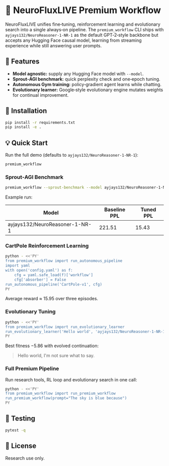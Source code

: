 # 🌟 NeuroFluxLIVE Premium Workflow

NeuroFluxLIVE unifies fine‑tuning, reinforcement learning and evolutionary search into a single always‑on pipeline. The `premium_workflow` CLI ships with `ayjays132/NeuroReasoner-1-NR-1` as the default GPT‑2‑style backbone but accepts any Hugging Face causal model, learning from streaming experience while still answering user prompts.

## 🚀 Features
- **Model agnostic:** supply any Hugging Face model with `--model`.
- **Sprout‑AGI benchmark:** quick perplexity check and one‑epoch tuning.
- **Autonomous Gym training:** policy‑gradient agent learns while chatting.
- **Evolutionary learner:** Google‑style evolutionary engine mutates weights for continual improvement.

## 🔧 Installation
```bash
pip install -r requirements.txt
pip install -e .
```

## 💡 Quick Start
Run the full demo (defaults to `ayjays132/NeuroReasoner-1-NR-1`):
```bash
premium_workflow
```

### Sprout‑AGI Benchmark
```bash
premium_workflow --sprout-benchmark --model ayjays132/NeuroReasoner-1-NR-1 --prompt "Hello world"
```
Example run:

| Model | Baseline PPL | Tuned PPL |
|-------|--------------|-----------|
| ayjays132/NeuroReasoner-1-NR-1 | 221.51 | 15.43 |

### CartPole Reinforcement Learning
```bash
python - <<'PY'
from premium_workflow import run_autonomous_pipeline
import yaml
with open('config.yaml') as f:
    cfg = yaml.safe_load(f)['workflow']
    cfg['absorber'] = False
run_autonomous_pipeline('CartPole-v1', cfg)
PY
```
Average reward ≈ 15.95 over three episodes.

### Evolutionary Tuning
```bash
python - <<'PY'
from premium_workflow import run_evolutionary_learner
run_evolutionary_learner('Hello world', 'ayjays132/NeuroReasoner-1-NR-1', generations=1, population=2)
PY
```
Best fitness −5.86 with evolved continuation:
> Hello world, I'm not sure what to say.

### Full Premium Pipeline
Run research tools, RL loop and evolutionary search in one call:
```bash
python - <<'PY'
from premium_workflow import run_premium_workflow
run_premium_workflow(prompt="The sky is blue because")
PY
```

## 🧪 Testing
```bash
pytest -q
```

## 📄 License
Research use only.
